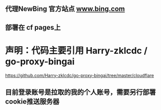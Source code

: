 ## 代理NewBing 官方站点 www.bing.com
## 部署在 cf pages上

# 声明：代码主要引用 Harry-zklcdc / go-proxy-bingai 
   https://github.com/Harry-zklcdc/go-proxy-bingai/tree/master/cloudflare

## 目前登录账号是拉取的我的个人账号，需要另行部署cookie推送服务器
